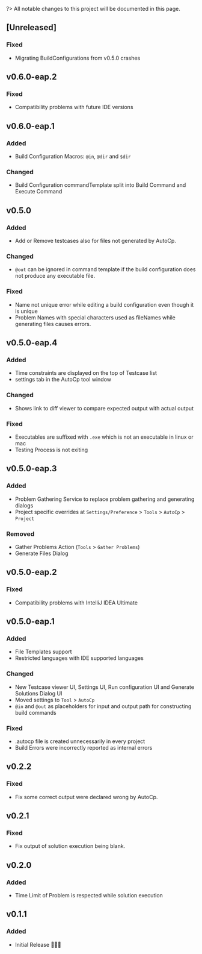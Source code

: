 <!-- Keep a Changelog guide -> https://keepachangelog.com -->
?> All notable changes to this project will be documented in this page.

## [Unreleased]

### Fixed

- Migrating BuildConfigurations from v0.5.0 crashes

## v0.6.0-eap.2

### Fixed

- Compatibility problems with future IDE versions

## v0.6.0-eap.1

### Added

- Build Configuration Macros: ```@in```, ```@dir``` and ```$dir```

### Changed

- Build Configuration commandTemplate split into Build Command and Execute Command

## v0.5.0

### Added

- Add or Remove testcases also for files not generated by AutoCp.

### Changed

- ```@out``` can be ignored in command template if the build configuration does not produce any executable file.

### Fixed

- Name not unique error while editing a build configuration even though it is unique
- Problem Names with special characters used as fileNames while generating files causes errors.

## v0.5.0-eap.4

### Added

- Time constraints are displayed on the top of Testcase list
- settings tab in the AutoCp tool window

### Changed

- Shows link to diff viewer to compare expected output with actual output

### Fixed

- Executables are suffixed with ```.exe``` which is not an executable in linux or mac
- Testing Process is not exiting

## v0.5.0-eap.3

### Added

- Problem Gathering Service to replace problem gathering and generating dialogs
- Project specific overrides at ```Settings/Preference``` > ```Tools``` > ```AutoCp``` > ```Project```

### Removed

- Gather Problems Action (```Tools``` > ```Gather Problems```)
- Generate Files Dialog

## v0.5.0-eap.2

### Fixed

- Compatibility problems with IntelliJ IDEA Ultimate

## v0.5.0-eap.1

### Added

- File Templates support
- Restricted languages with IDE supported languages

### Changed

- New Testcase viewer UI, Settings UI, Run configuration UI and Generate Solutions Dialog UI
- Moved settings to ```Tool``` > ```AutoCp```
- ```@in``` and ```@out``` as placeholders for input and output path for constructing build commands

### Fixed

- .autocp file is created unnecessarily in every project
- Build Errors were incorrectly reported as internal errors

## v0.2.2

### Fixed

- Fix some correct output were declared wrong by AutoCp.

## v0.2.1

### Fixed

- Fix output of solution execution being blank.

## v0.2.0

### Added

- Time Limit of Problem is respected while solution execution

## v0.1.1

### Added

- Initial Release 🎉🎉😀
